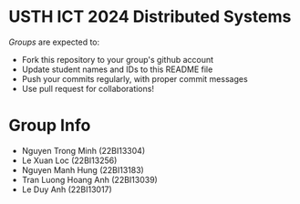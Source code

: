 USTH ICT 2024 Distributed Systems
=====================================

*Groups* are expected to:

* Fork this repository to your group's github account
* Update student names and IDs to this README file
* Push your commits regularly, with proper commit messages
* Use pull request for collaborations!

Group Info
=======================

* Nguyen Trong Minh (22BI13304)
* Le Xuan Loc (22BI13256)
* Nguyen Manh Hung (22BI13183)
* Tran Luong Hoang Anh (22BI13039)
* Le Duy Anh (22BI13017)